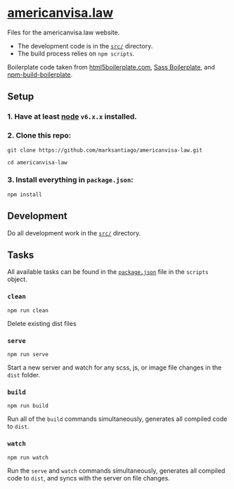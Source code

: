 # [americanvisa.law](https://americanvisa.law/)

Files for the americanvisa.law website.

* The development code is in the [`src/`](src) directory.
* The build process relies on `npm scripts`.

Boilerplate code taken from [html5boilerplate.com](https://html5boilerplate.com/), [Sass Boilerplate](https://github.com/HugoGiraudel/sass-boilerplate), and [npm-build-boilerplate](https://github.com/damonbauer/npm-build-boilerplate).

## Setup

### 1. Have at least [node](https://nodejs.org/en/) `v6.x.x` installed.

### 2. Clone this repo:

`git clone https://github.com/marksantiago/americanvisa-law.git`

`cd americanvisa-law`

### 3. Install everything in `package.json`:

`npm install`

## Development

Do all development work in the [`src/`](src) directory.

## Tasks

All available tasks can be found in the [`package.json`](package.json) file in the `scripts` object.

### `clean`
  `npm run clean`

  Delete existing dist files

### `serve`
  `npm run serve`

  Start a new server and watch for any scss, js, or image file changes in the `dist` folder.

### `build`
  `npm run build`

  Run all of the `build` commands simultaneously, generates all compiled code to `dist`.

### `watch`
  `npm run watch`

  Run the `serve` and `watch` commands simultaneously, generates all compiled code to `dist`, and syncs with the server on file changes.
